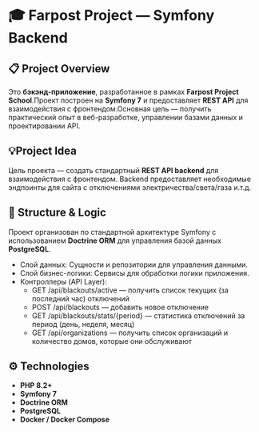 # 🎓 Farpost Project — Symfony Backend

## 📋 Project Overview  
Это **бэкэнд-приложение**, разработанное в рамках **Farpost Project School**.Проект построен на **Symfony 7** и предоставляет **REST API** для взаимодействия с фронтендом.Основная цель — получить практический опыт в веб-разработке, управлении базами данных и проектировании API.

## 💡Project Idea
Цель проекта — создать стандартный **REST API backend** для взаимодействия с фронтендом.
Backend предоставляет необходимые эндпоинты для сайта с отключениями электричества/света/газа и.т.д.

## 🧠 Structure & Logic
Проект организован по стандартной архитектуре Symfony с использованием **Doctrine ORM** для управления базой данных **PostgreSQL**.
- Слой данных: Сущности и репозитории для управления данными.
- Слой бизнес-логики: Сервисы для обработки логики приложения.
- Контроллеры (API Layer):
  - GET /api/blackouts/active — получить список текущих (за последний час) отключений 
  - POST /api/blackouts — добавить новое отключение
  - GET /api/blackouts/stats/{period} — статистика отключений за период (день, неделя, месяц)
  - GET /api/organizations — получить список организаций и количество домов, которые они обслуживают

## ⚙️ Technologies  
- **PHP 8.2+**  
- **Symfony 7**  
- **Doctrine ORM**  
- **PostgreSQL**  
- **Docker / Docker Compose**  
